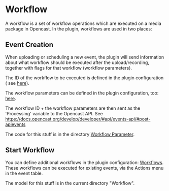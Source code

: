# Workflow

A workflow is a set of workflow operations which are executed on a media package
in Opencast.
In the plugin, workflows are used in two places:

## Event Creation

When uploading or scheduling a new event, the plugin will send information about
what workflow should be executed after
the upload/recording, together with flags for that workflow (workflow
parameters).

The ID of the workflow to be executed is defined in the plugin configuration (
see [here](../../../doc/CONFIGURATION.md#Processing-Workflow-ID)).

The workflow parameters can be defined in the plugin configuration,
too: [here](../../../doc/CONFIGURATION.md#Workflow-Parameters).

The workflow ID + the workflow parameters are then sent as the 'Processing'
variable to the Opencast API.
See https://docs.opencast.org/develop/developer/#api/events-api/#post-apievents

The code for this stuff is in the
directory [Workflow Parameter](../WorkflowParameter).

## Start Workflow

You can define additional workflows in the plugin
configuration: [Workflows](../../../doc/CONFIGURATION.md#Workflows).
These workflows
can be executed for existing events, via the Actions menu in the event table.

The model for this stuff is in the current directory "Workflow".
